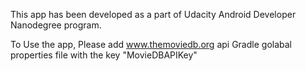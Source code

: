 This app has been developed as a part of Udacity Android Developer Nanodegree program.

To Use the app, Please add www.themoviedb.org  api Gradle golabal properties file with the key "MovieDBAPIKey"
